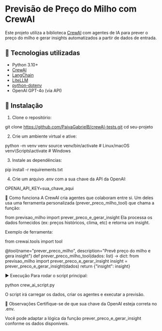 # Previsão de Preço do Milho com CrewAI

Este projeto utiliza a biblioteca [CrewAI](https://docs.crewai.com/) com agentes de IA para prever o preço do milho e gerar insights automatizados a partir de dados de entrada.

## 🚀 Tecnologias utilizadas

- Python 3.10+
- [CrewAI](https://docs.crewai.com/)
- [LangChain](https://www.langchain.com/)
- [LiteLLM](https://docs.litellm.ai/)
- [python-dotenv](https://pypi.org/project/python-dotenv/)
- OpenAI GPT-4o (via API)

## 🔧 Instalação

1. Clone o repositório:

git clone https://github.com/PaivaGabrielB/crewAI-tests.git
cd seu-projeto

2. Crie um ambiente virtual e ative:

python -m venv venv
source venv/bin/activate   # Linux/macOS
venv\Scripts\activate      # Windows

3. Instale as dependências:

pip install -r requirements.txt

4. Crie um arquivo .env com a sua chave da API da OpenAI:

OPENAI_API_KEY=sua_chave_aqui

🧠 Como funciona
A CrewAI cria agentes que colaboram entre si. Um deles usa uma ferramenta personalizada (prever_preco_milho_tool) que chama a função:


from previsao_milho import prever_preco_e_gerar_insight
Ela processa os dados fornecidos (ex: preços históricos, clima, etc) e retorna um insight.

Exemplo de ferramenta:

from crewai.tools import tool

@tool(name="prever_preco_milho", description="Prevê preço do milho e gera insight")
def prever_preco_milho_tool(dados: list) -> dict:
    from previsao_milho import prever_preco_e_gerar_insight
    insight = prever_preco_e_gerar_insight(dados)
    return {"insight": insight}


▶️ Execução
Para rodar o script principal:

python crew_ai_script.py

O script irá carregar os dados, criar os agentes e executar a previsão.

📌 Observações
Certifique-se de que sua chave da OpenAI esteja correta no .env.

Você pode adaptar a lógica da função prever_preco_e_gerar_insight conforme os dados disponíveis.